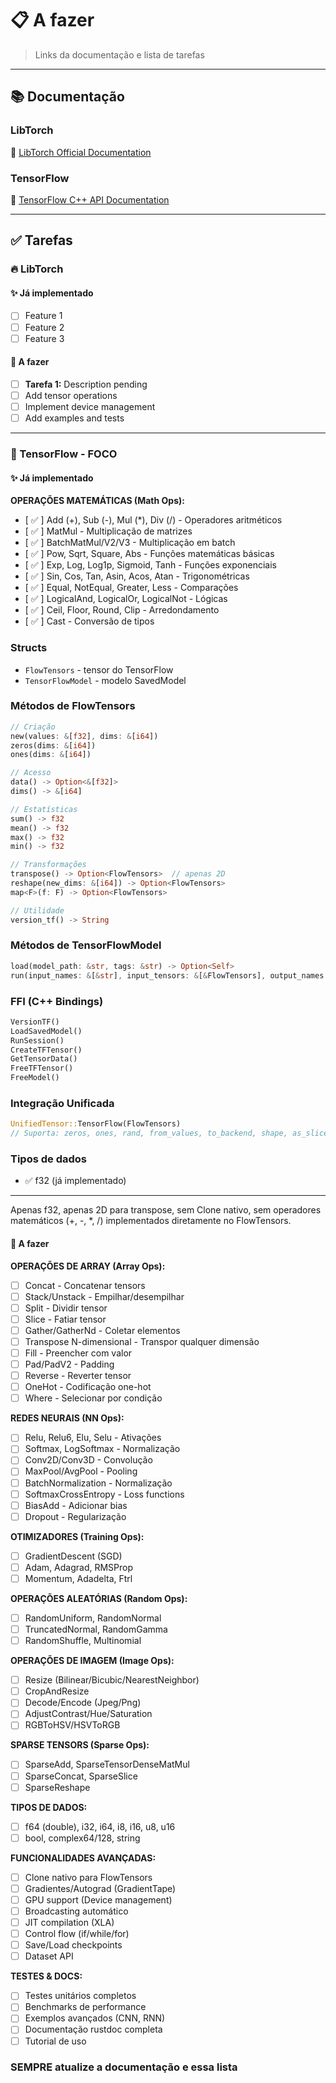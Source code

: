 # 📋 A fazer

> Links da documentação e lista de tarefas

---

## 📚 Documentação

### LibTorch

🔗 [LibTorch Official Documentation](https://pytorch.org/cppdocs/)

### TensorFlow

🔗 [TensorFlow C++ API Documentation](https://www.tensorflow.org/api_docs/cc)

---

## ✅ Tarefas

### 🔥 LibTorch

#### ✨ Já implementado

- [ ] Feature 1
- [ ] Feature 2
- [ ] Feature 3

#### 🚀 A fazer

- [ ] **Tarefa 1:** Description pending
- [ ] Add tensor operations
- [ ] Implement device management
- [ ] Add examples and tests

---

### 🌊 TensorFlow - FOCO

#### ✨ Já implementado

**OPERAÇÕES MATEMÁTICAS (Math Ops):**

- [ ✅ ] Add (+), Sub (-), Mul (*), Div (/) - Operadores aritméticos
- [ ✅ ] MatMul - Multiplicação de matrizes
- [ ✅ ] BatchMatMul/V2/V3 - Multiplicação em batch
- [ ✅ ] Pow, Sqrt, Square, Abs - Funções matemáticas básicas
- [ ✅ ] Exp, Log, Log1p, Sigmoid, Tanh - Funções exponenciais
- [ ✅ ] Sin, Cos, Tan, Asin, Acos, Atan - Trigonométricas
- [ ✅ ] Equal, NotEqual, Greater, Less - Comparações
- [ ✅ ] LogicalAnd, LogicalOr, LogicalNot - Lógicas
- [ ✅ ] Ceil, Floor, Round, Clip - Arredondamento
- [ ✅ ] Cast - Conversão de tipos

### **Structs**
- `FlowTensors` - tensor do TensorFlow
- `TensorFlowModel` - modelo SavedModel

### **Métodos de FlowTensors**
```rust
// Criação
new(values: &[f32], dims: &[i64])
zeros(dims: &[i64])
ones(dims: &[i64])

// Acesso
data() -> Option<&[f32]>
dims() -> &[i64]

// Estatísticas
sum() -> f32
mean() -> f32
max() -> f32
min() -> f32

// Transformações
transpose() -> Option<FlowTensors>  // apenas 2D
reshape(new_dims: &[i64]) -> Option<FlowTensors>
map<F>(f: F) -> Option<FlowTensors>

// Utilidade
version_tf() -> String
```

### **Métodos de TensorFlowModel**
```rust
load(model_path: &str, tags: &str) -> Option<Self>
run(input_names: &[&str], input_tensors: &[&FlowTensors], output_names: &[&str]) -> Option<Vec<FlowTensors>>
```

### **FFI (C++ Bindings)**
```rust
VersionTF()
LoadSavedModel()
RunSession()
CreateTFTensor()
GetTensorData()
FreeTFTensor()
FreeModel()
```

### **Integração Unificada**
```rust
UnifiedTensor::TensorFlow(FlowTensors)
// Suporta: zeros, ones, rand, from_values, to_backend, shape, as_slice, print
```
### **Tipos de dados**
- ✅ f32 (já implementado)
---

Apenas f32, apenas 2D para transpose, sem Clone nativo, sem operadores matemáticos (+, -, *, /) implementados diretamente no FlowTensors.

#### 🚀 A fazer

**OPERAÇÕES DE ARRAY (Array Ops):**
- [ ] Concat - Concatenar tensors
- [ ] Stack/Unstack - Empilhar/desempilhar
- [ ] Split - Dividir tensor
- [ ] Slice - Fatiar tensor
- [ ] Gather/GatherNd - Coletar elementos
- [ ] Transpose N-dimensional - Transpor qualquer dimensão
- [ ] Fill - Preencher com valor
- [ ] Pad/PadV2 - Padding
- [ ] Reverse - Reverter tensor
- [ ] OneHot - Codificação one-hot
- [ ] Where - Selecionar por condição

**REDES NEURAIS (NN Ops):**
- [ ] Relu, Relu6, Elu, Selu - Ativações
- [ ] Softmax, LogSoftmax - Normalização
- [ ] Conv2D/Conv3D - Convolução
- [ ] MaxPool/AvgPool - Pooling
- [ ] BatchNormalization - Normalização
- [ ] SoftmaxCrossEntropy - Loss functions
- [ ] BiasAdd - Adicionar bias
- [ ] Dropout - Regularização

**OTIMIZADORES (Training Ops):**
- [ ] GradientDescent (SGD)
- [ ] Adam, Adagrad, RMSProp
- [ ] Momentum, Adadelta, Ftrl

**OPERAÇÕES ALEATÓRIAS (Random Ops):**
- [ ] RandomUniform, RandomNormal
- [ ] TruncatedNormal, RandomGamma
- [ ] RandomShuffle, Multinomial

**OPERAÇÕES DE IMAGEM (Image Ops):**
- [ ] Resize (Bilinear/Bicubic/NearestNeighbor)
- [ ] CropAndResize
- [ ] Decode/Encode (Jpeg/Png)
- [ ] AdjustContrast/Hue/Saturation
- [ ] RGBToHSV/HSVToRGB

**SPARSE TENSORS (Sparse Ops):**
- [ ] SparseAdd, SparseTensorDenseMatMul
- [ ] SparseConcat, SparseSlice
- [ ] SparseReshape

**TIPOS DE DADOS:**
- [ ] f64 (double), i32, i64, i8, i16, u8, u16
- [ ] bool, complex64/128, string

**FUNCIONALIDADES AVANÇADAS:**
- [ ] Clone nativo para FlowTensors
- [ ] Gradientes/Autograd (GradientTape)
- [ ] GPU support (Device management)
- [ ] Broadcasting automático
- [ ] JIT compilation (XLA)
- [ ] Control flow (if/while/for)
- [ ] Save/Load checkpoints
- [ ] Dataset API

**TESTES & DOCS:**
- [ ] Testes unitários completos
- [ ] Benchmarks de performance
- [ ] Exemplos avançados (CNN, RNN)
- [ ] Documentação rustdoc completa
- [ ] Tutorial de uso

### **SEMPRE** atualize a documentação e essa lista

